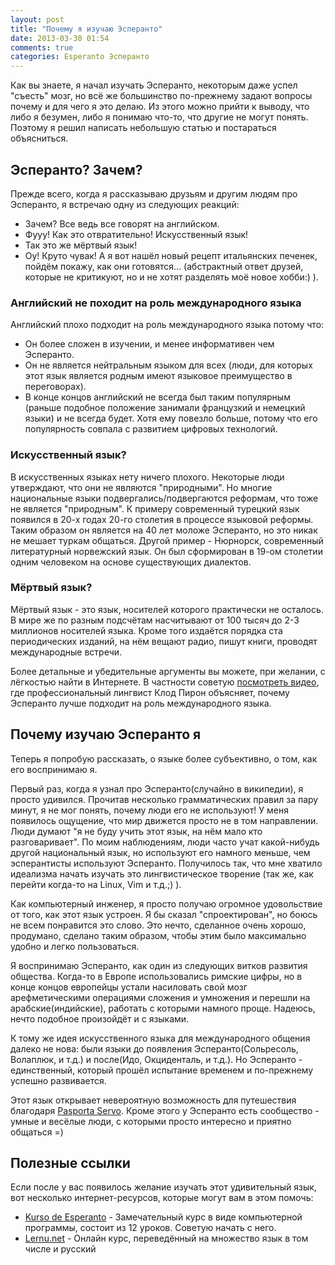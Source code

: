 ```yaml
---
layout: post
title: "Почему я изучаю Эсперанто"
date: 2013-03-30 01:54
comments: true
categories: Esperanto Эсперанто
---
```


Как вы знаете, я начал изучать Эсперанто, некоторым даже успел "съесть" мозг, но всё же большинство по-прежнему задают вопросы почему и для чего я это делаю. Из этого можно прийти к выводу, что либо я безумен, либо я понимаю что-то, что другие не могут понять.
Поэтому я решил написать небольшую статью и постараться объясниться.

## Эсперанто? Зачем?

Прежде всего, когда я рассказываю друзьям и другим людям про Эсперанто, я встречаю одну из следующих реакций:

* Зачем? Все ведь все говорят на английском.
* Фууу! Как это отвратительно! Искусственный язык!
* Так это же мёртвый язык!
* Оу! Круто чувак! А я вот нашёл новый рецепт итальянских печенек, пойдём покажу, как они готовятся... (абстрактный ответ друзей, которые не критикуют, но и не хотят разделять моё новое хобби:) ).

### Английский не походит на роль международного языка

Английский плохо подходит на роль международного языка потому что:
* Он более сложен в изучении, и менее информативен чем Эсперанто.
* Он не является нейтральным языком для всех (люди, для которых этот язык является родным имеют языковое преимущество в переговорах).
* В конце концов английский не всегда был таким популярным (раньше подобное положение занимали французкий и немецкий языки) и не всегда будет. Хотя ему повезло больше, потому что его популярность совпала с развитием цифровых технологий.

### Искусственный язык?

В искусственных языках нету ничего плохого. Некоторые люди утверждают, что они не являются "природными". Но многие национальные языки подвергались/подвергаются реформам, что тоже не является "природным". К примеру современный турецкий язык появился в 20-х годах 20-го столетия в процессе языковой реформы. Таким образом он является на 40 лет моложе Эсперанто, но это никак не мешает туркам общаться. Другой пример - Нюрнорск, современный литературный норвежский язык. Он был сформирован в 19-ом столетии одним человеком на основе существующих диалектов.

### Мёртвый язык?

Мёртвый язык - это язык, носителей которого практически не осталось. В мире же по разным подсчётам насчитывают от 100 тысяч до 2-3 миллионов носителей языка. Кроме того издаётся порядка ста периодических изданий, на нём вещают радио, пишут книги, проводят международные встречи.


Более детальные и убедительные аргументы вы можете, при желании, с лёгкостью найти в Интернете.
В частности советую [посмотреть видео](http://www.youtube.com/watch?v=_YHALnLV9XU),
где профессиональный лингвист  Клод Пирон объясняет, почему Эсперанто лучше подходит на роль
международного языка.


## Почему изучаю Эсперанто я

Теперь я попробую рассказать, о языке более субъективно, о том, как его воспринимаю я.

Первый раз, когда я узнал про Эсперанто(случайно в википедии), я просто удивился. Прочитав несколько грамматических правил за пару минут, я не мог понять, почему люди его не используют! У меня появилось ощущение, что мир движется просто не в том направлении. Люди думают "я не буду учить этот язык, на нём мало кто разговаривает". По моим наблюдениям, люди часто учат какой-нибудь другой национальный язык, но используют его намного меньше, чем эсперантисты используют Эсперанто. Получилось так, что мне хватило идеализма начать изучать это лингвистическое творение (так же, как перейти когда-то на Linux, Vim и т.д.;) ).

Как компьютерный инженер, я просто получаю огромное удовольствие от того, как этот язык устроен. Я бы сказал "спроектирован", но боюсь не всем понравится это слово. Это нечто, сделанное очень хорошо, продумано, сделано таким образом, чтобы этим было максимально удобно и легко пользоваться.

Я воспринимаю Эсперанто, как один из следующих витков развития общества. Когда-то в Европе использовались римские цифры, но в конце концов европейцы устали насиловать свой мозг арефметическими операциями сложения и умножения и перешли на арабские(индийские), работать с которыми намного проще. Надеюсь, нечто подобное произойдёт и с языками.

К тому же идея искусственного языка для международного общения далеко не нова: были языки до появления Эсперанто(Сольресоль, Волаплюк, и т.д.) и после(Идо, Окциденталь, и т.д.). Но Эсперанто - единственный, который прошёл испытание временем и по-прежнему успешно развивается.

Этот язык открывает невероятную возможность для путешествия благодаря [Pasporta Servo](http://ru.wikipedia.org/wiki/Pasporta_Servo).
Кроме этого у Эсперанто есть сообщество - умные и весёлые люди, с которыми просто интересно и приятно общаться =)


## Полезные ссылки

Если после у вас появилось желание изучать этот удивительный язык, вот несколько интернет-ресурсов, которые могут вам в этом помочь:

* [Kurso de Esperanto](http://www.kurso.com.br/index.php?ru) - Замечательный курс в виде компьютерной программы, состоит из 12 уроков. Советую начать с него.
* [Lernu.net](http://lernu.net) - Онлайн курс, переведённый на множество язык в том числе и русский
